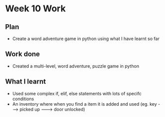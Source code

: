 # Week 10 Work
## Plan
- Create a word adventure game in python using what I have learnt so far
## Work done
- Created a multi-level, word adventure, puzzle game in python
## What I learnt
- Used some complex if, elif, else statements with lots of specifc conditions
- An inventory where when you find a item it is added and used (eg. key ---> picked up ---> door unlocked)